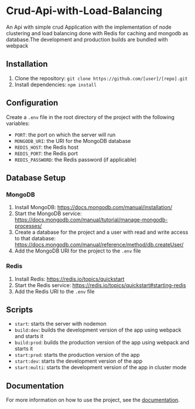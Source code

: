 # Crud-Api-with-Load-Balancing
An Api with simple crud Application with the implementation of node clustering and load balancing done with Redis for caching and mongodb as database.The development and production builds are bundled with webpack

## Installation

1. Clone the repository: `git clone https://github.com/[user]/[repo].git`
2. Install dependencies: `npm install`

## Configuration

Create a `.env` file in the root directory of the project with the following variables:

- `PORT`: the port on which the server will run
- `MONGODB_URI`: the URI for the MongoDB database
- `REDIS_HOST`: the Redis host
- `REDIS_PORT`: the Redis port
- `REDIS_PASSWORD`: the Redis password (if applicable)

## Database Setup

### MongoDB

1. Install MongoDB: https://docs.mongodb.com/manual/installation/
2. Start the MongoDB service: https://docs.mongodb.com/manual/tutorial/manage-mongodb-processes/
3. Create a database for the project and a user with read and write access to that database: https://docs.mongodb.com/manual/reference/method/db.createUser/
4. Add the MongoDB URI for the project to the `.env` file

### Redis

1. Install Redis: https://redis.io/topics/quickstart
2. Start the Redis service: https://redis.io/topics/quickstart#starting-redis
3. Add the Redis URI to the `.env` file

## Scripts

- `start`: starts the server with nodemon
- `build:dev`: builds the development version of the app using webpack and starts it
- `build:prod`: builds the production version of the app using webpack and starts it
- `start:prod`: starts the production version of the app
- `start:dev`: starts the development version of the app
- `start:multi`: starts the development version of the app in cluster mode

## Documentation

For more information on how to use the project, see the [documentation](https://example.com/documentation).
